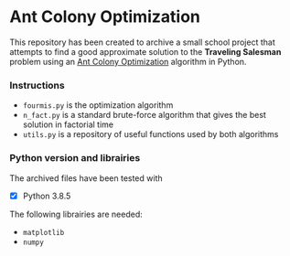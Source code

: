 # Ant Colony Optimization

This repository has been created to archive a small school project that attempts to find a good approximate solution to the **Traveling Salesman** problem using an [Ant Colony Optimization](https://en.wikipedia.org/wiki/Ant_colony_optimization_algorithms) algorithm in Python. 

### Instructions

* `fourmis.py` is the optimization algorithm
* `n_fact.py` is a standard brute-force algorithm that gives the best solution in factorial time
* `utils.py` is a repository of useful functions used by both algorithms

### Python version and librairies

The archived files have been tested with
 - [x] Python 3.8.5

The following librairies are needed:
* `matplotlib`
* `numpy`
